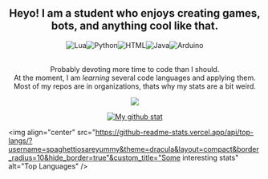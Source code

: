 <p align="center">
    <br>
    <a></a>
    <h2 align = "center">Heyo! I am a student who enjoys creating games, bots, and anything cool like that. </a></h2>
</p>
<p align="center">
<img alt="Lua" src="https://img.shields.io/badge/lua-1a6bc7.svg?style=for-the-badge&logo=lua&logoColor=ffffff"/><img alt="Python" src="https://img.shields.io/badge/python-7289da.svg?style=for-the-badge&logo=python&logoColor=white"/><img alt="HTML" src="https://img.shields.io/badge/html5-231f20.svg?style=for-the-badge&logo=html5&logoColor=f16529"/><img alt="Java" src="https://img.shields.io/badge/javascript-%23323330.svg?style=for-the-badge&logo=javascript&logoColor=%23F7DF1E"/><img alt="Arduino" src="https://img.shields.io/badge/arduino-31373e.svg?style=for-the-badge&logo=arduino&logoColor=#008184"/>
</p>
<p align="center">
  <br>
 <a>
  Probably devoting more time to code than I should.
    </a>
  <br>
<a>
    At the moment, I am <i>learning</i> several code languages and applying them.
    </a>
      <br>
<a>
    Most of my repos are in organizations, thats why my stats are a bit weird.
    </a>
<p align="center">
  <a href ="https://www.youtube.com/watch?v=a3Z7zEc7AXQ">
  <img src="https://lanyard.cnrad.dev/api/323216758313844736?bg=272d35&idleMessage=alive&hideDiscrim=true&bg=2d2363"></br>
</a>
</p>

<p align="center">
<a href="https://www.youtube.com/watch?v=a3Z7zEc7AXQ">
<img align="center" src="https://github-readme-stats.vercel.app/api?username=spaghettiosareyummy&count_private=true&include_all_commits=true&show_icons=true&theme=dracula&show_owner=true&hide=stars&border_radius=10&hide_border=true"&custom_title=My Languages" alt="My github stat" />
</a>
    
<a>

  <img align="center" src="https://github-readme-stats.vercel.app/api/top-langs/?username=spaghettiosareyummy&theme=dracula&layout=compact&border_radius=10&hide_border=true"&custom_title="Some interesting stats" alt="Top Languages" />
</a>
</p>    

